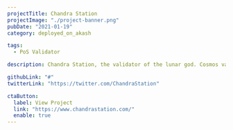 ```yaml
---
projectTitle: Chandra Station
projectImage: "./project-banner.png"
pubDate: "2021-01-19"
category: deployed_on_akash

tags:
  - PoS Validator

description: Chandra Station, the validator of the lunar god. Cosmos validator & POS service provider Chandra station hosts their Hompage on Akash along with a majority of their infrastructure.

githubLink: "#"
twitterLink: "https://twitter.com/ChandraStation"

ctaButton:
  label: View Project
  link: "https://www.chandrastation.com/"
  enable: true
---
```

